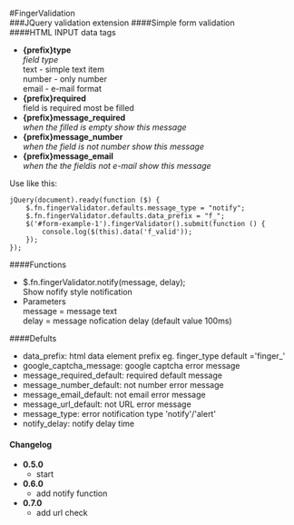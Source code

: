 #FingerValidation  
###JQuery validation extension
####Simple form validation  
####HTML INPUT data tags
- __{prefix}type__  
  _field type_  
text - simple text item  
number - only number  
email - e-mail format
- __{prefix}required__  
field is required most be filled  
- __{prefix}message_required__  
_when the filled is empty show this message_  
- __{prefix}message_number__  
_when the field is not number show this message_
- __{prefix}message_email__  
_when the the fieldis not e-mail show this message_

Use like this:
```
jQuery(document).ready(function ($) {  
    $.fn.fingerValidator.defaults.message_type = "notify";  
    $.fn.fingerValidator.defaults.data_prefix = "f_";  
    $('#form-example-1').fingerValidator().submit(function () {
        console.log($(this).data('f_valid'));  
    });  
});  
```
####Functions  
  
- $.fn.fingerValidator.notify(message, delay);  
Show nofify style notification  
- Parameters  
  message = message text  
  delay = message nofication delay (default value 100ms)
   
####Defults
- data_prefix: html data element prefix eg. finger_type  default ='finger_'  
- google_captcha_message: google captcha error message  
- message_required_default: required default message 
- message_number_default: not number error message  
- message_email_default: not email error message
- message_url_default: not URL error message
- message_type: error notification type 'notify'/'alert'  
- notify_delay: notify delay time

#### Changelog
- __0.5.0__  
  - start  
- __0.6.0__
  - add notify function  
- __0.7.0__
  - add url check  
